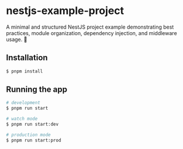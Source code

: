 # nestjs-example-project

A minimal and structured NestJS project example demonstrating best practices, module organization, dependency injection, and middleware usage. 🚀

## Installation

```bash
$ pnpm install
```

## Running the app

```bash
# development
$ pnpm run start

# watch mode
$ pnpm run start:dev

# production mode
$ pnpm run start:prod
```
